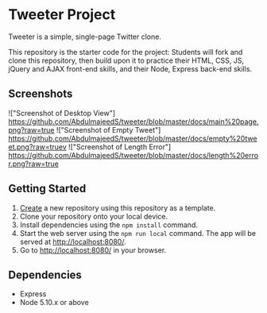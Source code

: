 # Tweeter Project

Tweeter is a simple, single-page Twitter clone.

This repository is the starter code for the project: Students will fork and clone this repository, then build upon it to practice their HTML, CSS, JS, jQuery and AJAX front-end skills, and their Node, Express back-end skills.

## Screenshots
!["Screenshot of Desktop View"] 
https://github.com/AbdulmajeedS/tweeter/blob/master/docs/main%20page.png?raw=true
!["Screenshot of Empty Tweet"] 
https://github.com/AbdulmajeedS/tweeter/blob/master/docs/empty%20tweet.png?raw=truev
!["Screenshot of Length Error"] 
https://github.com/AbdulmajeedS/tweeter/blob/master/docs/length%20error.png?raw=true



## Getting Started

1. [Create](https://docs.github.com/en/repositories/creating-and-managing-repositories/creating-a-repository-from-a-template) a new repository using this repository as a template.
2. Clone your repository onto your local device.
3. Install dependencies using the `npm install` command.
3. Start the web server using the `npm run local` command. The app will be served at <http://localhost:8080/>.
4. Go to <http://localhost:8080/> in your browser.

## Dependencies

- Express
- Node 5.10.x or above
